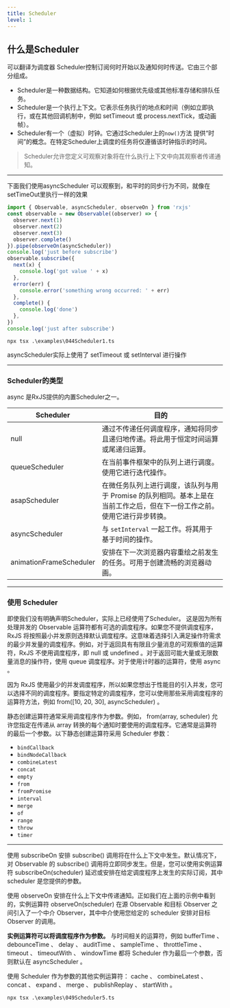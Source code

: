 ```yaml
---
title: Scheduler 
level: 1
---
```


## 什么是Scheduler

可以翻译为调度器
Scheduler控制订阅何时开始以及通知何时传送。它由三个部分组成。

- Scheduler是一种数据结构。它知道如何根据优先级或其他标准存储和排队任务。
- Scheduler是一个执行上下文。它表示任务执行的地点和时间（例如立即执行，或在其他回调机制中，例如 setTimeout 或 process.nextTick，或动画帧）。
- Scheduler有一个（虚拟）时钟。它通过Scheduler上的`now()`方法 提供“时间”的概念。在特定Scheduler上调度的任务将仅遵循该时钟指示的时间。

> Scheduler允许您定义可观察对象将在什么执行上下文中向其观察者传递通知。

---

下面我们使用asyncScheduler
可以观察到，和平时的同步行为不同，就像在setTimeOut里执行一样的效果

```ts 
import { Observable, asyncScheduler, observeOn } from 'rxjs'
const observable = new Observable((observer) => {
  observer.next(1)
  observer.next(2)
  observer.next(3)
  observer.complete()
}).pipe(observeOn(asyncScheduler))
console.log('just before subscribe')
observable.subscribe({
  next(x) {
    console.log('got value ' + x)
  },
  error(err) {
    console.error('something wrong occurred: ' + err)
  },
  complete() {
    console.log('done')
  },
})
console.log('just after subscribe')
```

```shell
npx tsx .\examples\044Scheduler1.ts
```

asyncScheduler实际上使用了 setTimeout 或 setInterval 进行操作

---

### Scheduler的类型
async 是RxJS提供的内置Scheduler之一。

| **Scheduler**           | 目的                                                         |
| ----------------------- | ------------------------------------------------------------ |
| null                    | 通过不传递任何调度程序，通知将同步且递归地传递。将此用于恒定时间运算或尾递归运算。 |
| queueScheduler          | 在当前事件框架中的队列上进行调度。使用它进行迭代操作。       |
| asapScheduler           | 在微任务队列上进行调度，该队列与用于 Promise 的队列相同。基本上是在当前工作之后，但在下一份工作之前。使用它进行异步转换。 |
| asyncScheduler          | 与 `setInterval` 一起工作。将其用于基于时间的操作。        |
| animationFrameScheduler | 安排在下一次浏览器内容重绘之前发生的任务。可用于创建流畅的浏览器动画。 |

---

### 使用 Scheduler

即使我们没有明确声明Scheduler，实际上已经使用了Scheduler。
这是因为所有处理并发的 Observable 运算符都有可选的调度程序。如果您不提供调度程序，RxJS 将按照最小并发原则选择默认调度程序。这意味着选择引入满足操作符需求的最少并发量的调度程序。例如，对于返回具有有限且少量消息的可观察值的运算符，RxJS 不使用调度程序，即 null 或 undefined 。对于返回可能大量或无限数量消息的操作符，使用 queue 调度程序。对于使用计时器的运算符，使用 async 。

因为 RxJS 使用最少的并发调度程序，所以如果您想出于性能目的引入并发，您可以选择不同的调度程序。要指定特定的调度程序，您可以使用那些采用调度程序的运算符方法，例如 from([10, 20, 30], asyncScheduler) 。

静态创建运算符通常采用调度程序作为参数。例如， from(array, scheduler) 允许您指定在传递从 array 转换的每个通知时要使用的调度程序。它通常是运算符的最后一个参数。以下静态创建运算符采用 Scheduler 参数：

- `bindCallback`
- `bindNodeCallback`
- `combineLatest`
- `concat`
- `empty`
- `from`
- `fromPromise`
- `interval`
- `merge`
- `of`
- `range`
- `throw`
- `timer`

---

使用 subscribeOn 安排 subscribe() 调用将在什么上下文中发生。默认情况下，对 Observable 的 subscribe() 调用将立即同步发生。但是，您可以使用实例运算符 subscribeOn(scheduler) 延迟或安排在给定调度程序上发生的实际订阅，其中 scheduler 是您提供的参数。

使用 observeOn 安排在什么上下文中传递通知。正如我们在上面的示例中看到的，实例运算符 observeOn(scheduler) 在源 Observable 和目标 Observer 之间引入了一个中介 Observer，其中中介使用您给定的 scheduler 安排对目标 Observer 的调用。

**实例运算符可以将调度程序作为参数。**
与时间相关的运算符，例如 bufferTime 、 debounceTime 、 delay 、 auditTime 、 sampleTime 、 throttleTime 、 timeout 、 timeoutWith 、 windowTime 都将 Scheduler 作为最后一个参数，否则默认在 asyncScheduler 。

使用 Scheduler 作为参数的其他实例运算符： cache 、 combineLatest 、 concat 、 expand 、 merge 、 publishReplay 、 startWith 。

```shell
npx tsx .\examples\049Scheduler5.ts
```
